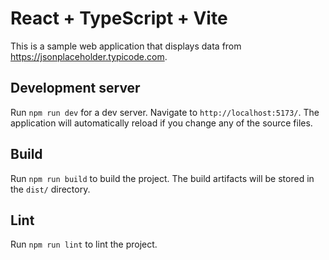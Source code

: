 # React + TypeScript + Vite

This is a sample web application that displays data from https://jsonplaceholder.typicode.com. 

## Development server
Run `npm run dev` for a dev server. Navigate to `http://localhost:5173/`. The application will automatically reload if you change any of the source files.

## Build
Run `npm run build` to build the project. The build artifacts will be stored in the `dist/` directory.

## Lint
Run `npm run lint` to lint the project.



